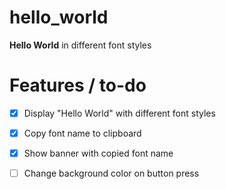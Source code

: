 # hello_world

**Hello World** in different font styles


# Features / to-do

- [x] Display "Hello World" with different font styles
- [x] Copy font name to clipboard
- [x] Show banner with copied font name 
- [ ] Change background color on button press




